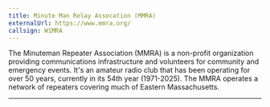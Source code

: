 ```yaml
---
title: Minute Man Relay Assocation (MMRA)
externalUrl: https://www.mmra.org/
callsign: W1MRA
---
```


The Minuteman Repeater Association (MMRA) is a non-profit organization providing communications infrastructure and volunteers for community and emergency events. It's an amateur radio club that has been operating for over 50 years, currently in its 54th year (1971-2025). The MMRA operates a network of repeaters covering much of Eastern Massachusetts.

---


